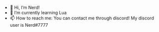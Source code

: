 - 👋 Hi, I’m Nerd!
- 🌱 I’m currently learning Lua
- 📫 How to reach me: You can contact me through discord! My discord user is Nerd#7777
